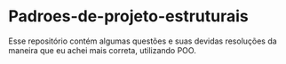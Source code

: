 # Padroes-de-projeto-estruturais
Esse repositório contém algumas questões e suas devidas resoluções da maneira que eu achei mais correta, utilizando POO. 
